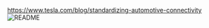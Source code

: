 https://www.tesla.com/blog/standardizing-automotive-connectivity
![README](https://github.com/user-attachments/assets/72d02842-2ff0-49f9-8fba-3780e0657aa9)
